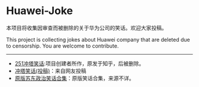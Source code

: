 # Huawei-Joke
本项目将收集因审查而被删除的关于华为公司的笑话。欢迎大家投稿。

This project is collecting jokes about Huawei company that are deleted due to censorship. You are welcome to contribute.

------

- [251冲塔笑话](https://github.com/HuaweiJoke/Huawei-Joke/blob/master/251%E5%86%B2%E5%A1%94%E7%AC%91%E8%AF%9D.md):项目创建者所作，原发于知乎，后被删除。
- [冲塔笑话(投稿)](https://github.com/HuaweiJoke/Huawei-Joke/blob/master/%E5%86%B2%E5%A1%94%E7%AC%91%E8%AF%9D(%E6%8A%95%E7%A8%BF).md)：来自网友投稿
- [原版苏东政治笑话合集](https://github.com/HuaweiJoke/Huawei-Joke/blob/master/%E5%8E%9F%E7%89%88%E8%8B%8F%E4%B8%9C%E6%94%BF%E6%B2%BB%E7%AC%91%E8%AF%9D%E5%90%88%E9%9B%86.txt)：原版笑话合集，来源不详。

